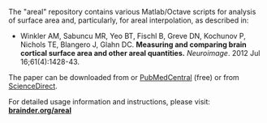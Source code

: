 The "areal" repository contains various Matlab/Octave scripts for analysis of surface area and, particularly, for areal interpolation, as described in:

 - Winkler AM, Sabuncu MR, Yeo BT, Fischl B, Greve DN, Kochunov P, Nichols TE, Blangero J, Glahn DC. **Measuring and comparing brain cortical surface area and other areal quantities.** *Neuroimage*. 2012 Jul 16;61(4):1428-43.

The paper can be downloaded from or [PubMedCentral](http://www.ncbi.nlm.nih.gov/pmc/articles/PMC3641659/) (free) or from [ScienceDirect](http://www.sciencedirect.com/science/article/pii/S1053811912002996).

For detailed usage information and instructions, please visit: 
**[brainder.org/areal](http://brainder.org/download/areal/)**
